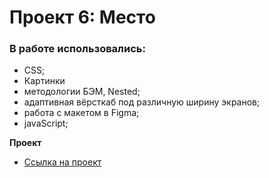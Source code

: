 # Проект 6: Место

### В работе использовались:

* CSS;
* Картинки
* методологии БЭМ, Nested;
* адаптивная вёрсткаб под различную ширину экранов;
* работа с макетом в Figma;
* javaScript;

**Проект**

* [Ссылка на проект](https://artemrumyantsev.github.io/mesto/)

